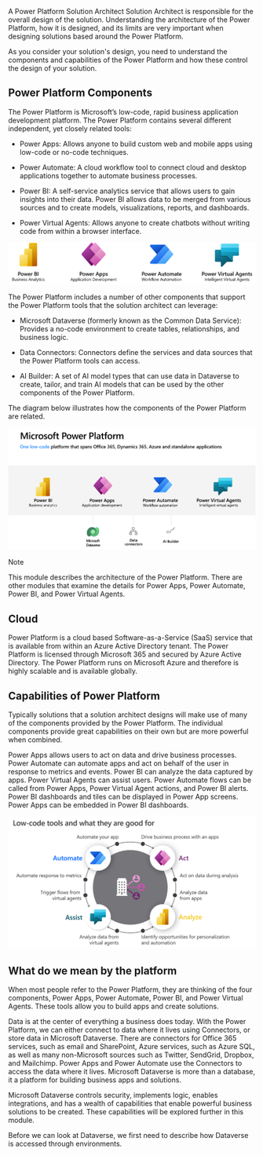 A Power Platform Solution Architect Solution Architect is responsible for the overall design of the solution. Understanding the architecture of the Power Platform, how it is designed, and its limits are very important when designing solutions based around the Power Platform.

As you consider your solution's design, you need to understand the components and capabilities of the Power Platform and how these control the design of your solution.

## Power Platform Components

The Power Platform is Microsoft’s low-code, rapid business application development platform. The Power Platform contains several different independent, yet closely related tools:

- Power Apps: Allows anyone to build custom web and mobile apps using low-code or no-code techniques.

- Power Automate: A cloud workflow tool to connect cloud and desktop applications together to automate business processes.

- Power BI: A self-service analytics service that allows users to gain insights into their data. Power BI allows data to be merged from various sources and to create models, visualizations, reports, and dashboards.

- Power Virtual Agents: Allows anyone to create chatbots without writing code from within a browser interface.

![Low code tools.](../media/1-components.png)

The Power Platform includes a number of other components that support the Power Platform tools that the solution architect can leverage:

- Microsoft Dataverse (formerly known as the Common Data Service): Provides a no-code environment to create tables, relationships, and business logic.

- Data Connectors: Connectors define the services and data sources that the Power Platform tools can access.

- AI Builder: A set of AI model types that can use data in Dataverse to create, tailor, and train AI models that can be used by the other components of the Power Platform.

The diagram below illustrates how the components of the Power Platform are related.

![Screenshot of Power Platform.](../media/1-power-platform.png)

> [!NOTE]
> This module describes the architecture of the Power Platform. There are other modules that examine the details for Power Apps, Power Automate, Power BI, and Power Virtual Agents.

## Cloud

Power Platform is a cloud based Software-as-a-Service (SaaS) service that is available from within an Azure Active Directory tenant. The Power Platform is licensed through Microsoft 365 and secured by Azure Active Directory. The Power Platform runs on Microsoft Azure and therefore is highly scalable and is available globally.

## Capabilities of Power Platform

Typically solutions that a solution architect designs will make use of many of the components provided by the Power Platform. The individual components provide great capabilities on their own but are more powerful when combined.

Power Apps allows users to act on data and drive business processes. Power Automate can automate apps and act on behalf of the user in response to metrics and events. Power BI can analyze the data captured by apps. Power Virtual Agents can assist users. Power Automate flows can be called from Power Apps, Power Virtual Agent actions, and Power BI alerts. Power BI dashboards and tiles can be displayed in Power App screens. Power Apps can be embedded in Power BI dashboards.

![Low code tools.](../media/1-low-code-tools.png)

## What do we mean by the platform

When most people refer to the Power Platform, they are thinking of the four components, Power Apps, Power Automate, Power BI, and Power Virtual Agents. These tools allow you to build apps and create solutions.

Data is at the center of everything a business does today. With the Power Platform, we can either connect to data where it lives using Connectors, or store data in Microsoft Dataverse. There are connectors for Office 365 services, such as email and SharePoint, Azure services, such as Azure SQL, as well as many non-Microsoft sources such as Twitter, SendGrid, Dropbox, and Mailchimp. Power Apps and Power Automate use the Connectors to access the data where it lives. Microsoft Dataverse is more than a database, it a platform for building business apps and solutions.

Microsoft Dataverse controls security, implements logic, enables integrations, and has a wealth of capabilities that enable powerful business solutions to be created. These capabilities will be explored further in this module.

Before we can look at Dataverse, we first need to describe how Dataverse is accessed through environments.
